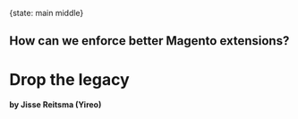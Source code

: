 {state: main middle}
## How can we enforce better Magento extensions?
# Drop the legacy
#### by Jisse Reitsma (Yireo)
